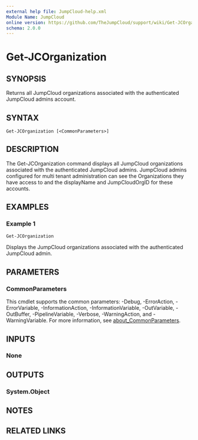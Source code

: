 ```yaml
---
external help file: JumpCloud-help.xml
Module Name: JumpCloud
online version: https://github.com/TheJumpCloud/support/wiki/Get-JCOrganization
schema: 2.0.0
---
```


# Get-JCOrganization

## SYNOPSIS
Returns all JumpCloud organizations associated with the authenticated JumpCloud admins account.

## SYNTAX

```
Get-JCOrganization [<CommonParameters>]
```

## DESCRIPTION
The Get-JCOrganization command displays all JumpCloud organizations associated with the authenticated JumpCloud admins. JumpCloud admins configured for multi tenant administration can see the Organizations they have access to and the displayName and JumpCloudOrgID for these accounts.

## EXAMPLES

### Example 1
```powershell
Get-JCOrganization
```

Displays the JumpCloud organizations associated with the authenticated JumpCloud admin.

## PARAMETERS

### CommonParameters
This cmdlet supports the common parameters: -Debug, -ErrorAction, -ErrorVariable, -InformationAction, -InformationVariable, -OutVariable, -OutBuffer, -PipelineVariable, -Verbose, -WarningAction, and -WarningVariable. For more information, see [about_CommonParameters](http://go.microsoft.com/fwlink/?LinkID=113216).

## INPUTS

### None

## OUTPUTS

### System.Object
## NOTES

## RELATED LINKS
